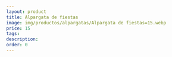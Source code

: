 ```yaml
---
layout: product
title: Alpargata de fiestas
image: img/productos/alpargatas/Alpargata de fiestas=15.webp
price: 15
tags: 
description: 
order: 0
---
```

